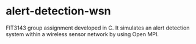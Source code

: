 # alert-detection-wsn
FIT3143 group assignment developed in C. It simulates an alert detection system within a wireless sensor network by using Open MPI.

<object width="400" height="500" type="application/pdf" data="/Report.pdf?#zoom=85&scrollbar=0&toolbar=0&navpanes=0">
</object>
